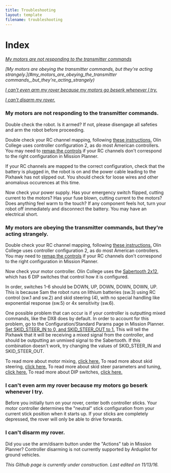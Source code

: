 ```yaml
---
title: Troubleshooting
layout: template
filename: troubleshooting
---
```


# Index
*[My motors are not responding to the transmitter commands](#my_motors_are_not_responding_to_the_transmitter_commands)*

*[My motors are obeying the transmitter commands, but they're acting strangely.](#my_motors_are_obeying_the_transmitter commands,_but_they're_acting_strangely)*

*[I can't even arm my rover because my motors go beserk whenever I try.]()*

*[I can't disarm my rover.]()*

### My motors are not responding to the transmitter commands.

Double check the robot. Is it armed? If not, please disengage all safeties and arm the robot before proceeding.

Double check your RC channel mapping, following [these instructions.](http://ardupilot.org/copter/docs/common-radio-control-calibration.html) Olin College uses controller configuration 2, as do most American controllers. You may need to [remap the controls](http://ardupilot.org/copter/docs/common-rcmap.html#common-rcmap) if your RC channels don't correspond to the right configuration in Mission Planner.

If your RC channels are mapped to the correct configuration, check that the battery is plugged in, the robot is on and the power cable leading to the Pixhawk has not slipped out. You should check for loose wires and other anomalous occurences at this time. 

Now check your power supply. Has your emergency switch flipped, cutting current to the motors? Has your fuse blown, cutting current to the motors? Does anything feel warm to the touch? If any component feels hot, turn your robot off immediately and disconnect the battery. You may have an electrical short.

### My motors are obeying the transmitter commands, but they're acting strangely.

Double check your RC channel mapping, following [these instructions.](http://ardupilot.org/copter/docs/common-radio-control-calibration.html) Olin College uses controller configuration 2, as do most American controllers. You may need to [remap the controls](http://ardupilot.org/copter/docs/common-rcmap.html#common-rcmap) if your RC channels don't correspond to the right configuration in Mission Planner.

Now check your motor controller. Olin College uses the [Sabertooth 2x12](https://www.dimensionengineering.com/datasheets/Sabertooth2x12.pdf), which has 6 DIP switches that control how it is configured. 

In order, switches 1-6 should be DOWN, UP, DOWN, DOWN, DOWN, UP. This is because Sam the robot runs on lithium batteries (sw.3) using RC control (sw.1 and sw.2) and skid steering (4), with no special handling like exponential response (sw.5) or 4x sensitivity (sw.6).

One possible problem that can occur is if your controller is outputting mixed commands, like the DX8 does by default. In order to account for this problem, go to the Configuration/Standard Params page in Mission Planner. [Set SKID_STEER_IN to 0, and SKID_STEER_OUT to 1.](http://ardupilot.org/rover/docs/skid-steer-parameter-tuning.html) 
This will tell the Pixhawk that it will be receiving a mixed signal from the controller, and should be outputting an unmixed signal to the Sabertooth. If this combination doesn't work, try changing the values of SKID_STEER_IN and SKID_STEER_OUT.

To read more about motor mixing, [click here.](link)
To read more about skid steering, [click here.](http://groups.csail.mit.edu/drl/courses/cs54-2001s/skidsteer.html)
To read more about skid steer parameters and tuning, [click here.](http://ardupilot.org/rover/docs/tuning-steering-and-navigation-for-a-rover.html)
To read more about DIP switches, [click here.](https://www.dimensionengineering.com/datasheets/Sabertooth2x12.pdf)

### I can't even arm my rover because my motors go beserk whenever I try.

Before you initially turn on your rover, center both controller sticks.
Your motor controller determines the "neutral" stick configuration from your current stick position when it starts up. If your sticks are completely depressed, the rover will only be able to drive forwards.

### I can't disarm my rover.

Did you use the arm/disarm button under the "Actions" tab in Mission Planner? 
Controller disarming is not currently supported by Ardupilot for ground vehicles.

*This Github page is currently under construction. Last edited on 11/13/16.*
